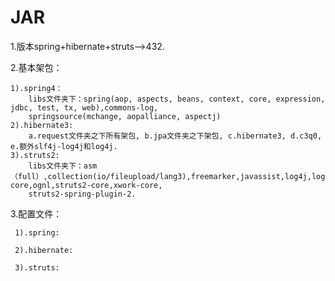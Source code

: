 JAR
===
1.版本spring+hibernate+struts-->432.

2.基本架包：

    1).spring4：
        libs文件夹下：spring(aop, aspects, beans, context, core, expression, jdbc, test, tx, web),commons-log,
        springsource(mchange, aopalliance, aspectj)
    2).hibernate3:
        a.request文件夹之下所有架包, b.jpa文件夹之下架包, c.hibernate3, d.c3q0, e.额外slf4j-log4j和log4j.
    3).struts2:
        libs文件夹下：asm（full）,collection(io/fileupload/lang3),freemarker,javassist,log4j,log4-core,ognl,struts2-core,xwork-core,
        struts2-spring-plugin-2.
        
3.配置文件：
     
     1).spring:
     
     2).hibernate:
     
     3).struts:
        
        
        
